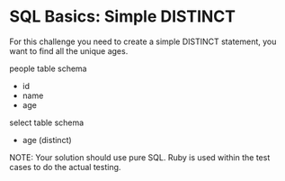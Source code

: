 # SQL Basics: Simple DISTINCT

For this challenge you need to create a simple DISTINCT statement, you want to find all the unique ages.

people table schema
- id
- name
- age

select table schema
- age (distinct)

NOTE: Your solution should use pure SQL. Ruby is used within the test cases to do the actual testing.